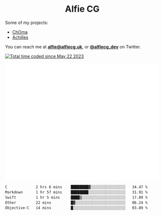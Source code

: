 <h1 align="center">Alfie CG</h1>

Some of my projects:
* [ChOma](https://github.com/opa334/ChOma)
* [Achilles](https://github.com/alfiecg24/Achilles)

You can reach me at **alfie@alfiecg.uk**, or **[@alfiecg_dev](https://twitter.com/alfiecg_dev)** on Twitter.

<a href="https://wakatime.com/@61592169-b9cf-4af8-b6fa-8ac7d4369b01"><img src="https://wakatime.com/badge/user/61592169-b9cf-4af8-b6fa-8ac7d4369b01.svg" alt="Total time coded since May 22 2023" /></a>


<img align="center" src="/github-metrics.svg" alt="Metrics" width="500">

 <!--[![GitHub Streak](https://streak-stats.demolab.com/?user=alfiecg24)](https://git.io/streak-stats)-->

<!--START_SECTION:waka-->

```txt
C             2 hrs 6 mins    ████████▓░░░░░░░░░░░░░░░░   34.47 %
Markdown      1 hr 57 mins    ████████░░░░░░░░░░░░░░░░░   31.91 %
Swift         1 hr 5 mins     ████▒░░░░░░░░░░░░░░░░░░░░   17.89 %
Other         22 mins         █▓░░░░░░░░░░░░░░░░░░░░░░░   06.24 %
Objective-C   14 mins         █░░░░░░░░░░░░░░░░░░░░░░░░   03.89 %
```

<!--END_SECTION:waka-->
